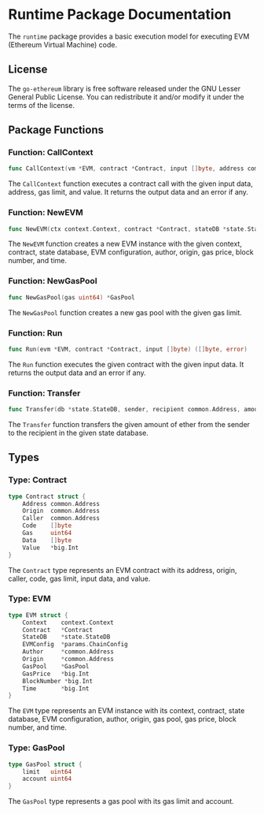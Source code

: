 # Runtime Package Documentation

The `runtime` package provides a basic execution model for executing EVM (Ethereum Virtual Machine) code.

## License

The `go-ethereum` library is free software released under the GNU Lesser General Public License. You can redistribute it and/or modify it under the terms of the license.

## Package Functions

### Function: CallContext

```go
func CallContext(vm *EVM, contract *Contract, input []byte, address common.Address, gas uint64, value *big.Int) ([]byte, error)
```

The `CallContext` function executes a contract call with the given input data, address, gas limit, and value. It returns the output data and an error if any.

### Function: NewEVM

```go
func NewEVM(ctx context.Context, contract *Contract, stateDB *state.StateDB, evmConfig *params.ChainConfig, author *common.Address, origin *common.Address, gasPrice *big.Int, blockNumber *big.Int, time *big.Int) *EVM
```

The `NewEVM` function creates a new EVM instance with the given context, contract, state database, EVM configuration, author, origin, gas price, block number, and time.

### Function: NewGasPool

```go
func NewGasPool(gas uint64) *GasPool
```

The `NewGasPool` function creates a new gas pool with the given gas limit.

### Function: Run

```go
func Run(evm *EVM, contract *Contract, input []byte) ([]byte, error)
```

The `Run` function executes the given contract with the given input data. It returns the output data and an error if any.

### Function: Transfer

```go
func Transfer(db *state.StateDB, sender, recipient common.Address, amount *big.Int)
```

The `Transfer` function transfers the given amount of ether from the sender to the recipient in the given state database.

## Types

### Type: Contract

```go
type Contract struct {
	Address common.Address
	Origin  common.Address
	Caller  common.Address
	Code    []byte
	Gas     uint64
	Data    []byte
	Value   *big.Int
}
```

The `Contract` type represents an EVM contract with its address, origin, caller, code, gas limit, input data, and value.

### Type: EVM

```go
type EVM struct {
	Context    context.Context
	Contract   *Contract
	StateDB    *state.StateDB
	EVMConfig  *params.ChainConfig
	Author     *common.Address
	Origin     *common.Address
	GasPool    *GasPool
	GasPrice   *big.Int
	BlockNumber *big.Int
	Time       *big.Int
}
```

The `EVM` type represents an EVM instance with its context, contract, state database, EVM configuration, author, origin, gas pool, gas price, block number, and time.

### Type: GasPool

```go
type GasPool struct {
	limit   uint64
	account uint64
}
```

The `GasPool` type represents a gas pool with its gas limit and account.